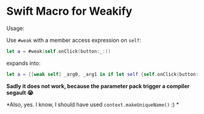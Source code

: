 # Swift Macro for Weakify

Usage:

Use `#weak` with a member access expression on `self`:
```swift
let a = #weak(self.onClick(button:_:))
```

expands into:

```swift
let a = {[weak self] _arg0, _arg1 in if let self {self.onClick(button: _arg0, _arg1)}}
```

**Sadly it does not work, because the parameter pack trigger a compiler segault 😭**

*Also, yes. I know, I should have used `context.makeUniqueName()` :) *
